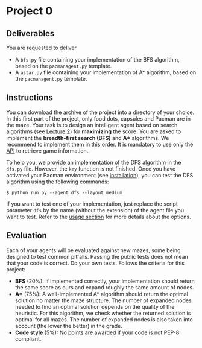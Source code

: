 # Project 0

## Deliverables

You are requested to deliver
- A `bfs.py` file containing your implementation of the BFS algorithm, based on the `pacmanagent.py` template.
- A `astar.py` file containing your implementation of A\* algorithm, based on the `pacmanagent.py` template.

## Instructions

You can download the [archive](../project0.zip?raw=true) of the project into a directory of your choice. In this first part of the project, only food dots, capsules and Pacman are in the maze. Your task is to design an intelligent agent based on search algorithms (see [Lecture 2](https://glouppe.github.io/info8006-introduction-to-ai/?p=lecture2.md)) for **maximizing** the score. You are asked to implement the **breadth-first search (BFS)** and **A\*** algorithms. We recommend to implement them in this order. It is mandatory to use only the [API](..#api) to retrieve game information.

To help you, we provide an implementation of the DFS algorithm in the `dfs.py` file. However, the `key` function is not finished. Once you have activated your Pacman environment (see [installation](..#installation)), you can test the DFS algorithm using the following commands:
```console
$ python run.py --agent dfs --layout medium
```
If you want to test one of your implementation, just replace the script parameter `dfs` by the name (without the extension) of the agent file you want to test. Refer to the [usage section](..#usage) for more details about the options.

## Evaluation

Each of your agents will be evaluated against new mazes, some being designed to test common pitfalls. Passing the public tests does not mean that your code is correct. Do your own tests. Follows the criteria for this project:

- **BFS** (20%): If implemented correctly, your implementation should return the same score as ours and expand roughly the same amount of nodes.
- **A\*** (75%): A well-implemented A\* algorithm should return the optimal solution no matter the maze structure. The number of expanded nodes needed to find an optimal solution depends on the quality of the heuristic. For this algorithm, we check whether the returned solution is optimal for all mazes. The number of expanded nodes is also taken into account (the lower the better) in the grade.
- **Code style** (5%): No points are awarded if your code is not PEP-8 compliant.
